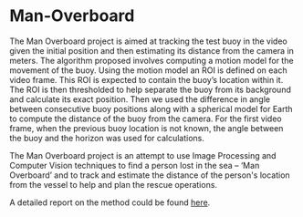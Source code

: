 # Man-Overboard

The Man Overboard project is aimed at tracking the test buoy in the video given the initial position and then estimating its distance from the camera in meters. The algorithm proposed involves computing a motion model for the movement of the buoy. Using the motion model an ROI is defined on each video frame. This ROI is expected to contain the buoy’s location within it. The ROI is then thresholded to help separate the buoy from its background and calculate its exact position. Then we used the difference in angle between consecutive buoy positions along with a spherical model for Earth to compute the distance of the buoy from the camera. For the first video frame, when the previous buoy location is not known, the angle between the buoy and the horizon was used for calculations.

The Man Overboard project is an attempt to use Image Processing and Computer Vision techniques to find a person lost in the sea – ‘Man Overboard’ and to track and estimate the distance of the person's location from the vessel to help and plan the rescue operations. 

A detailed report on the method could be found [here](https://github.com/aishwaryamuthuvel/Man-Overboard/blob/main/Man%20Overboard%20group%2018.pdf).




